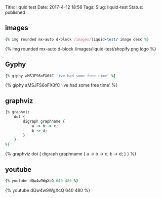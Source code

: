 Title: liquid test
Date: 2017-4-12 18:56
Tags:
Slug: liquid-test
Status: published


  <!-- No title  -->


## images


```rb
{% img rounded mx-auto d-block /images/liquid-test/ image desc %}
```


{% img rounded mx-auto d-block /images/liquid-test/shopify.png logo %}




## Gyphy

```rb
{% giphy aMSJFS6oFX0fC 'ive had some free time' %}
```

{% giphy aMSJFS6oFX0fC 'ive had some free time' %}

## graphviz

```rb
{% graphviz
    dot {
        digraph graphname {
            a -> b -> c;
            b -> d;
        }
    }
%}

```




{% graphviz
    dot {
        digraph graphname {
            a -> b -> c;
            b -> d;
        }
    }
%}


## youtube


```rb
{% youtube dQw4w9WgXcQ 640 480 %}

```


{% youtube dQw4w9WgXcQ 640 480 %}